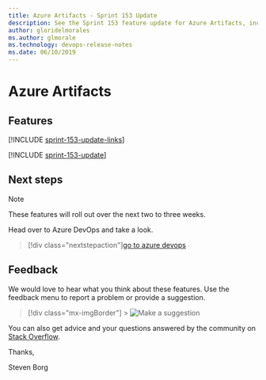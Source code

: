 ```yaml
---
title: Azure Artifacts - Sprint 153 Update
description: See the Sprint 153 feature update for Azure Artifacts, including next steps.
author: gloridelmorales
ms.author: glmorale
ms.technology: devops-release-notes
ms.date: 06/10/2019
---
```


# Azure Artifacts

## Features

[!INCLUDE [sprint-153-update-links](../includes/artifacts/sprint-153-update-links.md)]

[!INCLUDE [sprint-153-update](../includes/artifacts/sprint-153-update.md)]

## Next steps

> [!NOTE]
> These features will roll out over the next two to three weeks.

Head over to Azure DevOps and take a look.

> [!div class="nextstepaction"][go to azure devops](https://go.microsoft.com/fwlink/?LinkId=307137&campaign=o~msft~docs~product-vsts~release-notes)

## Feedback

We would love to hear what you think about these features. Use the feedback menu to report a problem or provide a suggestion.

> [!div class="mx-imgBorder"] > ![Make a suggestion](../../media/make-a-suggestion.png)

You can also get advice and your questions answered by the community on [Stack Overflow](https://stackoverflow.com/questions/tagged/azure-devops).

Thanks,

Steven Borg

